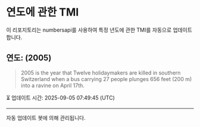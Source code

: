 
# 연도에 관한 TMI

이 리포지토리는 numbersapi를 사용하여 특정 년도에 관한 TMI를 자동으로 업데이트합니다.

## 연도: (2005)
> 2005 is the year that Twelve holidaymakers are killed in southern Switzerland when a bus carrying 27 people plunges 656 feet (200 m) into a ravine on April 17th.

⏳ 업데이트 시간: 2025-09-05 07:49:45 (UTC)

---
자동 업데이트 봇에 의해 관리됩니다.
